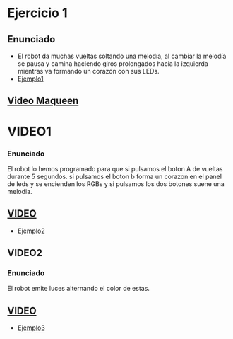 # Ejercicio 1

## Enunciado

- El robot da muchas vueltas soltando una melodía, al cambiar la melodía se pausa y camina haciendo giros prolongados hacia la izquierda mientras va formando un corazón con sus LEDs.
- [Ejemplo1](ejemplo1makecode.txt)
## [Video Maqueen](https://www.youtube.com/shorts/jI-gzPn0nyo)

# VIDEO1

### Enunciado
El robot lo hemos programado para que si pulsamos el boton A de vueltas durante 5 segundos. si pulsamos el boton b forma un corazon en el panel de leds y se encienden los RGBs y si pulsamos los dos botones suene una melodia.
## [VIDEO](https://youtube.com/shorts/2Im5JwDPNg4)


- [Ejemplo2](ejemplo2makecode.hex)




## VIDEO2

### Enunciado
El robot emite luces alternando el color de estas.
## [VIDEO](https://youtube.com/shorts/Vo7jA3MEMOQ?feature=share)

- [Ejemplo3](microbit-maqueen-ejemplon2.hex)

